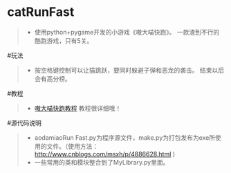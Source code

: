 # catRunFast
>* 使用python+pygame开发的小游戏《嗷大喵快跑》。 一款渣到不行的酷跑游戏，只有5关。

#玩法
>* 按空格键控制可以让猫跳跃，要同时躲避子弹和恶龙的袭击。
结束以后会有高分榜。

#教程
>* [嗷大喵快跑教程](http://www.cnblogs.com/msxh/p/5044938.html)
教程很详细哦！

#源代码说明
>* aodamiaoRun Fast.py为程序源文件，make.py为打包发布为exe所使用的文件。（使用方法：http://www.cnblogs.com/msxh/p/4886628.html )
>* 一些常用的类和模块整合到了MyLibrary.py里面。
